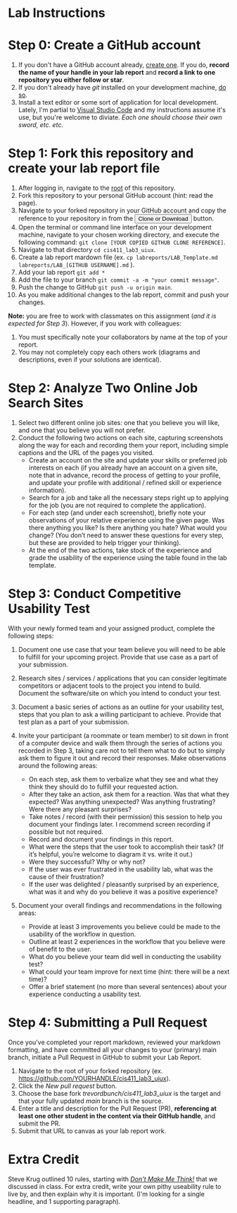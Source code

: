 # Lab Instructions

# Step 0: Create a GitHub account
1. If you don't have a GitHub account already, [create one](https://github.com/join). If you do, **record the name of your handle in your lab report** and **record a link to one repository you either follow or star**.
2. If you don't already have _git_ installed on your development machine, [do so](https://git-scm.com/downloads).
3. Install a text editor or some sort of application for local development. Lately, I'm partial to [Visual Studio Code](https://code.visualstudio.com/) and my instructions assume it's use, but you're welcome to diviate. _Each one should choose their own sword, etc. etc._

# Step 1: Fork this repository and create your lab report file
1. After logging in, navigate to the [root](https://github.com/trevordbunch/cis411_lab3_uiux) of this repository.
2. Fork this repository to your personal GitHub account (hint: read the page).
3. Navigate to your forked repository in your GitHub account and copy the reference to your repository in from the <button class="btn btn-sm btn-primary">Clone or Download</button> button.
4. Open the terminal or command line interface on your development machine, navigate to your chosen working directory, and execute the following command: ```git clone [YOUR COPIED GITHUB CLONE REFERENCE]```.
5. Navigate to that directory ```cd cis411_lab3_uiux```.
6. Create a lab report mardown file (ex. ```cp labreports/LAB_Template.md labreports/LAB_[GITHUB USERNAME].md``` ).
7. Add your lab report ```git add *```
8. Add the file to your branch ```git commit -a -m "your commit message"```.
9. Push the change to GitHub ```git push -u origin main```.
10. As you make additional changes to the lab report, commit and push your changes.

**Note:** you are free to work with classmates on this assignment (*and it is expected for Step 3*).  However, if you work with colleagues:

1. You must specifically note your collaborators by name at the top of your report.
2. You may not completely copy each others work (diagrams and descriptions, even if your solutions are identical).

# Step 2: Analyze Two Online Job Search Sites
1. Select two different online job sites: one that you believe you will like, and one that you believe you will not prefer.  
1. Conduct the following two actions on each site, capturing screenshots along the way for each and recording them your report, including simple captions and the URL of the pages you visited.
   - Create an account on the site and update your skills or preferred job interests on each (if you already have an account on a given site, note that in advance, record the process of getting to your profile, and update your profile with additional / refined skill or experience information).  
   - Search for a job and take all the necessary steps right up to applying for the job (you are not required to complete the application).    
   - For each step (and under each screenshot), briefly note your observations of your relative experience using the given page. Was there anything you like? Is there anything you hate? What would you change? (You don’t need to answer these questions for every step, but these are provided to help trigger your thinking).  
   - At the end of the two actions, take stock of the experience and grade the usability of the experience using the table found in the lab template.

# Step 3: Conduct Competitive Usability Test
With your newly formed team and your assigned product, complete the following steps:
1. Document one use case that your team believe you will need to be able to fulfill for your upcoming project. Provide that use case as a part of your submission.
2. Research sites / services / applications that you can consider legitimate competitors or adjacent tools to the project you intend to build. Document the software/site on which you intend to conduct your test.
3. Document a basic series of actions as an outline for your usability test, steps that you plan to ask a willing participant to achieve. Provide that test plan as a part of your submission.
4. Invite your participant (a roommate or team member) to sit down in front of a computer device and walk them through the series of actions you recorded in Step 3, taking care not to tell them what to do but to simply ask them to figure it out and record their responses.  Make observations around the following areas:
   - On each step, ask them to verbalize what they see and what they think they should do to fulfill your requested action.
   - After they take an action, ask them for a reaction. Was that what they expected? Was anything unexpected? Was anything frustrating? Were there any pleasant surprises?
   - Take notes / record (with their permission) this session to help you document your findings later. I recommend screen recording if possible but not required.
   - Record and document your findings in this report.
   - What were the steps that the user took to accomplish their task? (If it’s helpful, you’re welcome to diagram it vs. write it out.)
   - Were they successful? Why or why not?
   - If the user was ever frustrated in the usability lab, what was the cause of their frustration?
   - If the user was delighted / pleasantly surprised by an experience, what was it and why do you believe it was a positive experience?

5. Document your overall findings and recommendations in the following areas:
   - Provide at least 3 improvements you believe could be made to the usability of the workflow in question.
   - Outline at least 2 experiences in the workflow that you believe were of benefit to the user.
   - What do you believe your team did well in conducting the usability test?
   - What could your team improve for next time (hint: there will be a next time)?
   - Offer a brief statement (no more than several sentences) about your experience conducting a usability test.

# Step 4: Submitting a Pull Request
Once you've completed your report markdown, reviewed your markdown formatting, and have committed all your changes to your (primary) main branch, initiate a Pull Request in GitHub to submit your Lab Report.
1. Navigate to the root of your forked repository (ex. https://github.com/YOURHANDLE/cis411_lab3_uiux).
2. Click the _New pull request_ button.
3. Choose the base fork _trevordbunch/cis411_lab3_uiux_ is the target and that your fully updated _main_ branch is the source.
4. Enter a title and description for the Pull Request (PR), **referencing at least one other student in the content via their GitHub handle**, and submit the PR.
5. Submit that URL to canvas as your lab report work.

# Extra Credit
Steve Krug outlined 10 rules, starting with [*Don't Make Me Think!*](https://www.amazon.com/Dont-Make-Me-Think-Usability/dp/0321344758) that we discussed in class.  For extra credit, write your own pithy useability rule to live by, and then explain why it is important.  (I'm looking for a single headline, and 1 supporting paragraph).
